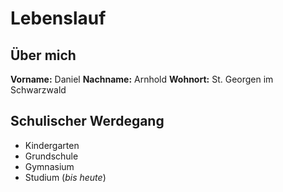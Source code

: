 # Lebenslauf

## Über mich
**Vorname:**  Daniel **Nachname:**  Arnhold **Wohnort:**  St. Georgen im Schwarzwald

## Schulischer Werdegang
* Kindergarten
* Grundschule
* Gymnasium
* Studium (_bis heute_)

